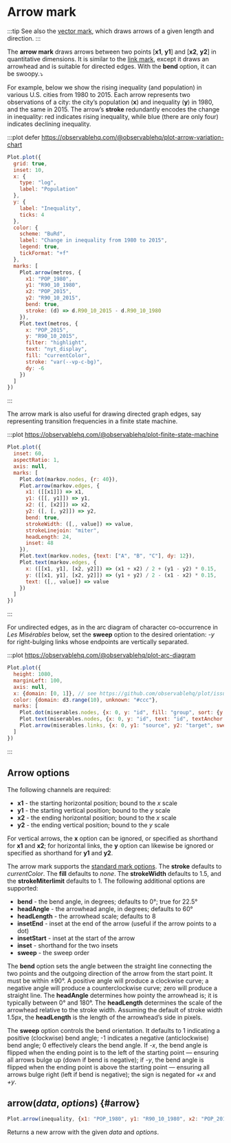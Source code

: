 <script setup>

import * as Plot from "@observablehq/plot";
import * as d3 from "d3";
import metros from "../data/metros.ts";
import miserables from "../data/miserables.ts";

const markov = (() => {
  const matrix = [[3, 2, 5], [1, 7, 2], [1, 1, 8]];
  const nodes = matrix.map((m, i) => d3.pointRadial(((2 - i) * 2 * Math.PI) / matrix.length, 100));
  const edges = matrix.flatMap((m, i) => m.map((value, j) => ([nodes[i], nodes[j], value])));
  return {nodes, edges};
})();

function samegroup({source, target}) {
  source = miserables.groups.get(source);
  target = miserables.groups.get(target);
  return source === target ? source : null;
}

</script>

# Arrow mark <VersionBadge version="0.4.0" />

:::tip
See also the [vector mark](./vector.md), which draws arrows of a given length and direction.
:::

The **arrow mark** draws arrows between two points [**x1**, **y1**] and [**x2**, **y2**] in quantitative dimensions. It is similar to the [link mark](./link.md), except it draws an arrowhead and is suitable for directed edges. With the **bend** option, it can be swoopy.⤵︎

For example, below we show the rising inequality (and population) in various U.S. cities from 1980 to 2015. Each arrow represents two observations of a city: the city’s population (**x**) and inequality (**y**) in 1980, and the same in 2015. The arrow’s **stroke** redundantly encodes the change in inequality: red indicates rising inequality, while blue (there are only four) indicates declining inequality.

:::plot defer https://observablehq.com/@observablehq/plot-arrow-variation-chart
```js
Plot.plot({
  grid: true,
  inset: 10,
  x: {
    type: "log",
    label: "Population"
  },
  y: {
    label: "Inequality",
    ticks: 4
  },
  color: {
    scheme: "BuRd",
    label: "Change in inequality from 1980 to 2015",
    legend: true,
    tickFormat: "+f"
  },
  marks: [
    Plot.arrow(metros, {
      x1: "POP_1980",
      y1: "R90_10_1980",
      x2: "POP_2015",
      y2: "R90_10_2015",
      bend: true,
      stroke: (d) => d.R90_10_2015 - d.R90_10_1980
    }),
    Plot.text(metros, {
      x: "POP_2015",
      y: "R90_10_2015",
      filter: "highlight",
      text: "nyt_display",
      fill: "currentColor",
      stroke: "var(--vp-c-bg)",
      dy: -6
    })
  ]
})
```
:::

The arrow mark is also useful for drawing directed graph edges, say representing transition frequencies in a finite state machine.

:::plot https://observablehq.com/@observablehq/plot-finite-state-machine
```js
Plot.plot({
  inset: 60,
  aspectRatio: 1,
  axis: null,
  marks: [
    Plot.dot(markov.nodes, {r: 40}),
    Plot.arrow(markov.edges, {
      x1: ([[x1]]) => x1,
      y1: ([[, y1]]) => y1,
      x2: ([, [x2]]) => x2,
      y2: ([, [, y2]]) => y2,
      bend: true,
      strokeWidth: ([,, value]) => value,
      strokeLinejoin: "miter",
      headLength: 24,
      inset: 48
    }),
    Plot.text(markov.nodes, {text: ["A", "B", "C"], dy: 12}),
    Plot.text(markov.edges, {
      x: ([[x1, y1], [x2, y2]]) => (x1 + x2) / 2 + (y1 - y2) * 0.15,
      y: ([[x1, y1], [x2, y2]]) => (y1 + y2) / 2 - (x1 - x2) * 0.15,
      text: ([,, value]) => value
    })
  ]
})
```
:::

For undirected edges, as in the arc diagram of character co-occurrence in *Les Misérables* below, set the **sweep** option to the desired orientation: *-y* for right-bulging links whose endpoints are vertically separated.

:::plot https://observablehq.com/@observablehq/plot-arc-diagram
```js
Plot.plot({
  height: 1080,
  marginLeft: 100,
  axis: null,
  x: {domain: [0, 1]}, // see https://github.com/observablehq/plot/issues/1541
  color: {domain: d3.range(10), unknown: "#ccc"},
  marks: [
    Plot.dot(miserables.nodes, {x: 0, y: "id", fill: "group", sort: {y: "fill"}}),
    Plot.text(miserables.nodes, {x: 0, y: "id", text: "id", textAnchor: "end", dx: -6, fill: "group"}),
    Plot.arrow(miserables.links, {x: 0, y1: "source", y2: "target", sweep: "-y", bend: 90, headLength: 0, stroke: samegroup, sort: samegroup, reverse: true})
  ]
})
```
:::

## Arrow options

The following channels are required:

* **x1** - the starting horizontal position; bound to the *x* scale
* **y1** - the starting vertical position; bound to the *y* scale
* **x2** - the ending horizontal position; bound to the *x* scale
* **y2** - the ending vertical position; bound to the *y* scale

For vertical arrows, the **x** option can be ignored, or specified as shorthand for **x1** and **x2**; for horizontal links, the **y** option can likewise be ignored or specified as shorthand for **y1** and **y2**.

The arrow mark supports the [standard mark options](../features/marks.md#mark-options). The **stroke** defaults to *currentColor*. The **fill** defaults to *none*. The **strokeWidth** defaults to 1.5, and the **strokeMiterlimit** defaults to 1. The following additional options are supported:

* **bend** - the bend angle, in degrees; defaults to 0°; true for 22.5°
* **headAngle** - the arrowhead angle, in degrees; defaults to 60°
* **headLength** - the arrowhead scale; defaults to 8
* **insetEnd** - inset at the end of the arrow (useful if the arrow points to a dot)
* **insetStart** - inset at the start of the arrow
* **inset** - shorthand for the two insets
* **sweep** - the sweep order

The **bend** option sets the angle between the straight line connecting the two points and the outgoing direction of the arrow from the start point. It must be within ±90°. A positive angle will produce a clockwise curve; a negative angle will produce a counterclockwise curve; zero will produce a straight line. The **headAngle** determines how pointy the arrowhead is; it is typically between 0° and 180°. The **headLength** determines the scale of the arrowhead relative to the stroke width. Assuming the default of stroke width 1.5px, the **headLength** is the length of the arrowhead’s side in pixels.

The **sweep** option <VersionBadge version="0.6.10" pr="1740" /> controls the bend orientation. It defaults to 1 indicating a positive (clockwise) bend angle; -1 indicates a negative (anticlockwise) bend angle; 0 effectively clears the bend angle. If *-x*, the bend angle is flipped when the ending point is to the left of the starting point — ensuring all arrows bulge up (down if bend is negative); if *-y*, the bend angle is flipped when the ending point is above the starting point — ensuring all arrows bulge right (left if bend is negative); the sign is negated for *+x* and *+y*.

## arrow(*data*, *options*) {#arrow}

```js
Plot.arrow(inequality, {x1: "POP_1980", y1: "R90_10_1980", x2: "POP_2015", y2: "R90_10_2015", bend: true})
```

Returns a new arrow with the given *data* and *options*.
